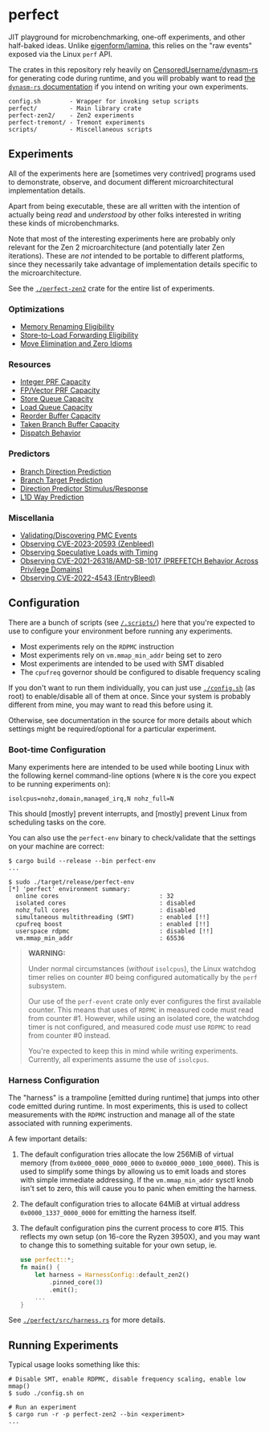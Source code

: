 # perfect

JIT playground for microbenchmarking, one-off experiments, and other half-baked
ideas. Unlike [eigenform/lamina](https://github.com/eigenform/lamina), this 
relies on the "raw events" exposed via the Linux `perf` API.

The crates in this repository rely heavily on 
[CensoredUsername/dynasm-rs](https://github.com/CensoredUsername/dynasm-rs) 
for generating code during runtime, and you will probably want to read 
[the `dynasm-rs` documentation](https://censoredusername.github.io/dynasm-rs/language/index.html) if
you intend on writing your own experiments.

```
config.sh        - Wrapper for invoking setup scripts
perfect/         - Main library crate
perfect-zen2/    - Zen2 experiments
perfect-tremont/ - Tremont experiments
scripts/         - Miscellaneous scripts
```

## Experiments

All of the experiments here are [sometimes very contrived] programs used to 
demonstrate, observe, and document different microarchitectural implementation
details. 

Apart from being executable, these are all written with the intention 
of actually being *read* and *understood* by other folks interested in writing 
these kinds of microbenchmarks. 

Note that most of the interesting experiments here are probably only relevant
for the Zen 2 microarchitecture (and potentially later Zen iterations). 
These are *not* intended to be portable to different platforms, since they 
necessarily take advantage of implementation details specific to the 
microarchitecture. 

See the [`./perfect-zen2`](./perfect-zen2) crate for the entire list of 
experiments. 

### Optimizations

- [Memory Renaming Eligibility](./perfect-zen2/src/bin/memfile.rs)
- [Store-to-Load Forwarding Eligibility](./perfect-zen2/src/bin/stlf.rs)
- [Move Elimination and Zero Idioms](./perfect-zen2/src/bin/rename.rs)

### Resources

- [Integer PRF Capacity](./perfect-zen2/src/bin/int.rs)
- [FP/Vector PRF Capacity](./perfect-zen2/src/bin/fp.rs)
- [Store Queue Capacity](./perfect-zen2/src/bin/stq.rs)
- [Load Queue Capacity](./perfect-zen2/src/bin/ldq.rs)
- [Reorder Buffer Capacity](./perfect-zen2/src/bin/rob.rs)
- [Taken Branch Buffer Capacity](./perfect-zen2/src/bin/tbb.rs)
- [Dispatch Behavior](./perfect-zen2/src/bin/dispatch.rs)

### Predictors

- [Branch Direction Prediction](./perfect-zen2/src/bin/bp.rs)
- [Branch Target Prediction](./perfect-zen2/src/bin/btb.rs)
- [Direction Predictor Stimulus/Response](./perfect-zen2/src/bin/bp-pattern.rs)
- [L1D Way Prediction](./perfect-zen2/src/bin/dcache.rs)

### Miscellania

- [Validating/Discovering PMC Events](./perfect-zen2/src/bin/pmc.rs)
- [Observing CVE-2023-20593 (Zenbleed)](./perfect-zen2/src/bin/zenbleed.rs)
- [Observing Speculative Loads with Timing](./perfect-zen2/src/bin/flush-reload.rs)
- [Observing CVE-2021-26318/AMD-SB-1017 (PREFETCH Behavior Across Privilege Domains)](./perfect-zen2/src/bin/prefetch.rs)
- [Observing CVE-2022-4543 (EntryBleed)](./perfect-zen2/src/bin/entrybleed.rs)


## Configuration

There are a bunch of scripts (see [`/.scripts/`](./scripts/)) here that you're 
expected to use to configure your environment before running any experiments. 

- Most experiments rely on the `RDPMC` instruction
- Most experiments rely on `vm.mmap_min_addr` being set to zero
- Most experiments are intended to be used with SMT disabled
- The `cpufreq` governor should be configured to disable frequency scaling

If you don't want to run them individually, you can just use 
[`./config.sh`](./config.sh) (as root) to enable/disable all of them at once.
Since your system is probably different from mine, you may want to read this
before using it. 

Otherwise, see documentation in the source for more details about which 
settings might be required/optional for a particular experiment.

### Boot-time Configuration

Many experiments here are intended to be used while booting Linux with the 
following kernel command-line options (where `N` is the core you expect to be 
running experiments on):

```
isolcpus=nohz,domain,managed_irq,N nohz_full=N
```

This should [mostly] prevent interrupts, and [mostly] prevent Linux from 
scheduling tasks on the core.

You can also use the `perfect-env` binary to check/validate that the settings
on your machine are correct:

```
$ cargo build --release --bin perfect-env
...

$ sudo ./target/release/perfect-env
[*] 'perfect' environment summary:
  online cores                            : 32
  isolated cores                          : disabled
  nohz_full cores                         : disabled
  simultaneous multithreading (SMT)       : enabled [!!]
  cpufreq boost                           : enabled [!!]
  userspace rdpmc                         : disabled [!!]
  vm.mmap_min_addr                        : 65536
```

> **WARNING:**
>
> Under normal circumstances (*without* `isolcpus`), the Linux watchdog timer
> relies on counter #0 being configured automatically by the `perf` subsystem. 
>
> Our use of the `perf-event` crate only ever configures the first available 
> counter. This means that uses of `RDPMC` in measured code must read from 
> counter #1. However, while using an isolated core, the watchdog timer is not 
> configured, and measured code *must* use `RDPMC` to read from counter #0 
> instead.
>
> You're expected to keep this in mind while writing experiments. 
> Currently, all experiments assume the use of `isolcpus`.


### Harness Configuration

The "harness" is a trampoline [emitted during runtime] that jumps into other 
code emitted during runtime. In most experiments, this is used to collect 
measurements with the `RDPMC` instruction and manage all of the state 
associated with running experiments. 

A few important details: 

1. The default configuration tries allocate the low 256MiB of virtual 
   memory (from `0x0000_0000_0000_0000` to `0x0000_0000_1000_0000`). This is 
   used to simplify some things by allowing us to emit loads and stores with 
   simple immediate addressing. If the `vm.mmap_min_addr` sysctl knob isn't 
   set to zero, this will cause you to panic when emitting the harness.

2. The default configuration tries to allocate 64MiB at virtual address 
   `0x0000_1337_0000_0000` for emitting the harness itself.

3. The default configuration pins the current process to core #15.
   This reflects my own setup (on 16-core the Ryzen 3950X), and you may want 
   to change this to something suitable for your own setup, ie.
   ```rust
   use perfect::*;
   fn main() {
       let harness = HarnessConfig::default_zen2()
           .pinned_core(3)
           .emit();
       ...
   }
   ```

See [`./perfect/src/harness.rs`](./perfect/src/harness.rs) for more details. 

## Running Experiments

Typical usage looks something like this: 

``` 
# Disable SMT, enable RDPMC, disable frequency scaling, enable low mmap() 
$ sudo ./config.sh on

# Run an experiment
$ cargo run -r -p perfect-zen2 --bin <experiment>
...

```

